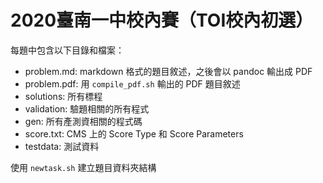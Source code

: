 # 2020臺南一中校內賽（TOI校內初選）

每題中包含以下目錄和檔案：
 - problem.md: markdown 格式的題目敘述，之後會以 pandoc 輸出成 PDF
 - problem.pdf: 用 `compile_pdf.sh` 輸出的 PDF 題目敘述
 - solutions: 所有標程
 - validation: 驗題相關的所有程式
 - gen: 所有產測資相關的程式碼
 - score.txt: CMS 上的 Score Type 和 Score Parameters
 - testdata: 測試資料
 
使用 `newtask.sh` 建立題目資料夾結構

